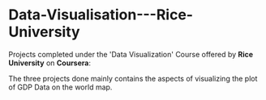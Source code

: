 # Data-Visualisation---Rice-University

Projects completed under the 'Data Visualization' Course offered by <b>Rice University</b> on <b>Coursera</b>:

<p>The three projects done mainly contains the aspects of visualizing the plot of GDP Data on the world map.</p>
